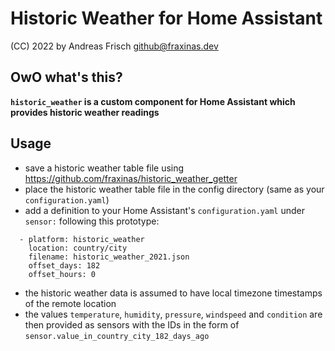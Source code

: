 # Historic Weather for Home Assistant

(CC) 2022 by Andreas Frisch <github@fraxinas.dev>

## OwO what's this?
**`historic_weather` is a custom component for Home Assistant which provides historic weather readings**

## Usage
* save a historic weather table file using https://github.com/fraxinas/historic_weather_getter
* place the historic weather table file in the config directory (same as your `configuration.yaml`)
* add a definition to your Home Assistant's `configuration.yaml` under `sensor:` following this prototype:
```
  - platform: historic_weather
    location: country/city
    filename: historic_weather_2021.json
    offset_days: 182
    offset_hours: 0
```
* the historic weather data is assumed to have local timezone timestamps of the remote location
* the values `temperature`, `humidity`, `pressure`, `windspeed` and `condition` are then provided as sensors with the IDs in the form of `sensor.value_in_country_city_182_days_ago`
